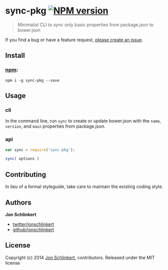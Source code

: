 # sync-pkg [![NPM version](https://badge.fury.io/js/sync-pkg.png)](http://badge.fury.io/js/sync-pkg)

> Minimalist CLI to sync only basic properties from package.json to bower.json

If you find a bug or have a feature request, [please create an issue](https://github.com/jonschlinkert/sync-pkg/issues).

## Install

### [npm](npmjs.org):

```
npm i -g sync-pkg --save
```

## Usage

### cli

In the command line, run `sync` to create or update bower.json with the `name`, `version`, and `main` properties from package.json.

### api

```js
var sync = require('sync-pkg');

sync( options )
```

## Contributing
In lieu of a formal styleguide, take care to maintain the existing coding style.

## Authors

**Jon Schlinkert**

+ [twitter/jonschlinkert](http://twitter.com/jonschlinkert)
+ [github/jonschlinkert](https://github.com/jonschlinkert)


## License
Copyright (c) 2014 [Jon Schlinkert](https://github.com/jonschlinkert), contributors.
Released under the MIT license